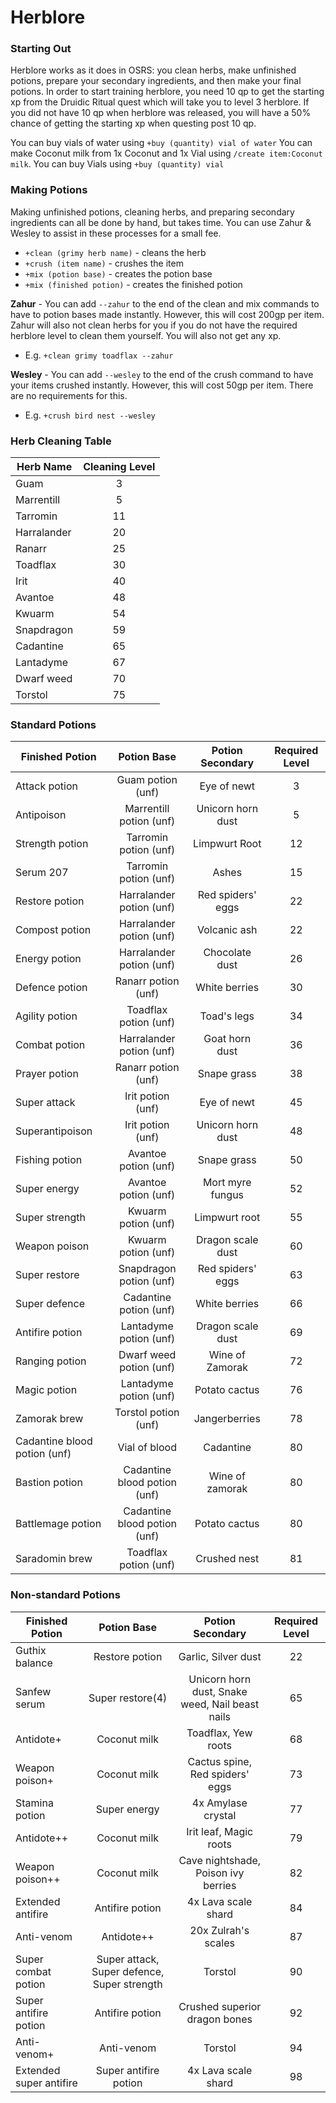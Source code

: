 # Herblore

### Starting Out

Herblore works as it does in OSRS: you clean herbs, make unfinished potions, prepare your secondary ingredients, and then make your final potions. In order to start training herblore, you need 10 qp to get the starting xp from the Druidic Ritual quest which will take you to level 3 herblore. If you did not have 10 qp when herblore was released, you will have a 50% chance of getting the starting xp when questing post 10 qp.

You can buy vials of water using `+buy (quantity) vial of water`
You can make Coconut milk from 1x Coconut and 1x Vial using `/create item:Coconut milk`. You can buy Vials using `+buy (quantity) vial`

### Making Potions

Making unfinished potions, cleaning herbs, and preparing secondary ingredients can all be done by hand, but takes time. You can use Zahur & Wesley to assist in these processes for a small fee.

* `+clean (grimy herb name)` - cleans the herb
* `+crush (item name)` - crushes the item
* `+mix (potion base)` - creates the potion base
* `+mix (finished potion)` - creates the finished potion

**Zahur** - You can add `--zahur` to the end of the clean and mix commands to have to potion bases made instantly. However, this will cost 200gp per item. Zahur will also not clean herbs for you if you do not have the required herblore level to clean them yourself. You will also not get any xp.

* E.g. `+clean grimy toadflax --zahur`

**Wesley** - You can add `--wesley` to the end of the crush command to have your items crushed instantly. However, this will cost 50gp per item. There are no requirements for this.

* E.g. `+crush bird nest --wesley`

### Herb Cleaning Table

| **Herb Name** | **Cleaning Level** |
| ------------- | :----------------: |
| Guam          |          3         |
| Marrentill    |          5         |
| Tarromin      |         11         |
| Harralander   |         20         |
| Ranarr        |         25         |
| Toadflax      |         30         |
| Irit          |         40         |
| Avantoe       |         48         |
| Kwuarm        |         54         |
| Snapdragon    |         59         |
| Cadantine     |         65         |
| Lantadyme     |         67         |
| Dwarf weed    |         70         |
| Torstol       |         75         |

### Standard Potions

| **Finished Potion**          |        **Potion Base**       |   **Potion Secondary**   | **Required Level** |
| ---------------------------- | :--------------------------: | :----------------------: | :----------------: |
| Attack potion                |       Guam potion (unf)      |        Eye of newt       |          3         |
| Antipoison                   |    Marrentill potion (unf)   |     Unicorn horn dust    |          5         |
| Strength potion              |     Tarromin potion (unf)    |       Limpwurt Root      |         12         |
| Serum 207                    |     Tarromin potion (unf)    |           Ashes          |         15         |
| Restore potion               |   Harralander potion (unf)   |     Red spiders' eggs    |         22         |
| Compost potion               |   Harralander potion (unf)   |       Volcanic ash       |         22         |
| Energy potion                |   Harralander potion (unf)   |      Chocolate dust      |         26         |
| Defence potion               |      Ranarr potion (unf)     |       White berries      |         30         |
| Agility potion               |     Toadflax potion (unf)    |        Toad's legs       |         34         |
| Combat potion                |   Harralander potion (unf)   |      Goat horn dust      |         36         |
| Prayer potion                |      Ranarr potion (unf)     |        Snape grass       |         38         |
| Super attack                 |       Irit potion (unf)      |        Eye of newt       |         45         |
| Superantipoison              |       Irit potion (unf)      |     Unicorn horn dust    |         48         |
| Fishing potion               |     Avantoe potion (unf)     |        Snape grass       |         50         |
| Super energy                 |     Avantoe potion (unf)     |     Mort myre fungus     |         52         |
| Super strength               |      Kwuarm potion (unf)     |       Limpwurt root      |         55         |
| Weapon poison                |      Kwuarm potion (unf)     |     Dragon scale dust    |         60         |
| Super restore                |    Snapdragon potion (unf)   |     Red spiders' eggs    |         63         |
| Super defence                |    Cadantine potion (unf)    |       White berries      |         66         |
| Antifire potion              |    Lantadyme potion (unf)    |     Dragon scale dust    |         69         |
| Ranging potion               |    Dwarf weed potion (unf)   |      Wine of Zamorak     |         72         |
| Magic potion                 |    Lantadyme potion (unf)    |       Potato cactus      |         76         |
| Zamorak brew                 |     Torstol potion (unf)     |       Jangerberries      |         78         |
| Cadantine blood potion (unf) |        Vial of blood         |         Cadantine        |         80         |
| Bastion potion               | Cadantine blood potion (unf) |      Wine of zamorak     |         80         |
| Battlemage potion            | Cadantine blood potion (unf) |       Potato cactus      |         80         |
| Saradomin brew               |     Toadflax potion (unf)    |       Crushed nest       |         81         |

### **Non-standard Potions**

| **Finished Potion**     |               **Potion Base**               |               **Potion Secondary**              | **Required Level** |
| ----------------------- | :-----------------------------------------: | :---------------------------------------------: | :----------------: |
| Guthix balance          |                Restore potion               |               Garlic, Silver dust               |         22         |
| Sanfew serum            |               Super restore(4)              | Unicorn horn dust, Snake weed, Nail beast nails |         65         |
| Antidote+               |                 Coconut milk                |               Toadflax, Yew roots               |         68         |
| Weapon poison+          |                 Coconut milk                |         Cactus spine, Red spiders' eggs         |         73         |
| Stamina potion          |                 Super energy                |                4x Amylase crystal               |         77         |
| Antidote++              |                 Coconut milk                |              Irit leaf, Magic roots             |         79         |
| Weapon poison++         |                 Coconut milk                |       Cave nightshade, Poison ivy berries       |         82         |
| Extended antifire       |               Antifire potion               |               4x Lava scale shard               |         84         |
| Anti-venom              |                  Antidote++                 |               20x Zulrah's scales               |         87         |
| Super combat potion     | Super attack, Super defence, Super strength |                     Torstol                     |         90         |
| Super antifire potion   |               Antifire potion               |          Crushed superior dragon bones          |         92         |
| Anti-venom+             |                  Anti-venom                 |                     Torstol                     |         94         |
| Extended super antifire |            Super antifire potion            |               4x Lava scale shard               |         98         |
